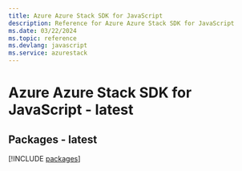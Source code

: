 ```yaml
---
title: Azure Azure Stack SDK for JavaScript
description: Reference for Azure Azure Stack SDK for JavaScript
ms.date: 03/22/2024
ms.topic: reference
ms.devlang: javascript
ms.service: azurestack
---
```

# Azure Azure Stack SDK for JavaScript - latest
## Packages - latest
[!INCLUDE [packages](azure-stack-index.md)]
